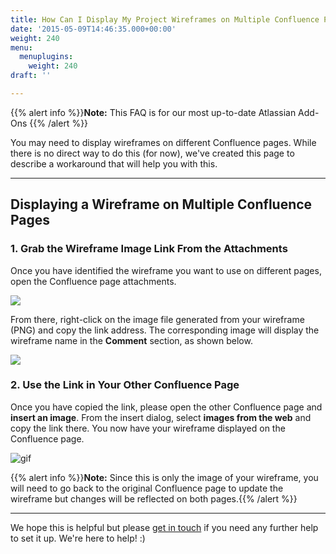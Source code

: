 ```yaml
---
title: How Can I Display My Project Wireframes on Multiple Confluence Pages?
date: '2015-05-09T14:46:35.000+00:00'
weight: 240
menu:
  menuplugins:
    weight: 240
draft: ''

---
```


{{% alert info %}}**Note:** This FAQ is for our most up-to-date Atlassian Add-Ons {{% /alert %}}

You may need to display wireframes on different Confluence pages. While there is no direct way to do this (for now), we've created this page to describe a workaround that will help you with this.

* * *

## Displaying a Wireframe on Multiple Confluence Pages

### 1. Grab the Wireframe Image Link From the Attachments

Once you have identified the wireframe you want to use on different pages, open the Confluence page attachments.

![](//media.balsamiq.com/img/support/prodfaqs/attachments.png)

From there, right-click on the image file generated from your wireframe (PNG) and copy the link address. The corresponding image will display the wireframe name in the **Comment** section, as shown below.

![](//media.balsamiq.com/img/support/prodfaqs/link-address.png)

### 2. Use the Link in Your Other Confluence Page

Once you have copied the link, please open the other Confluence page and **insert an image**. From the insert dialog, select **images from the web** and copy the link there. You now have your wireframe displayed on the Confluence page.

![gif](//media.balsamiq.com/img/support/prodfaqs/link-image.png)

{{% alert info %}}**Note:** Since this is only the image of your wireframe, you will need to go back to the original Confluence page to update the wireframe but changes will be reflected on both pages.{{% /alert %}}

* * *

We hope this is helpful but please [get in touch](https://balsamiq.com/company/contact/#/t/m4c) if you need any further help to set it up. We're here to help! :)
